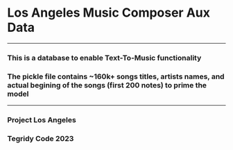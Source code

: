 # Los Angeles Music Composer Aux Data

***

### This is a database to enable Text-To-Music functionality
### The pickle file contains ~160k+ songs titles, artists names, and actual begining of the songs (first 200 notes) to prime the model

***

### Project Los Angeles
### Tegridy Code 2023
